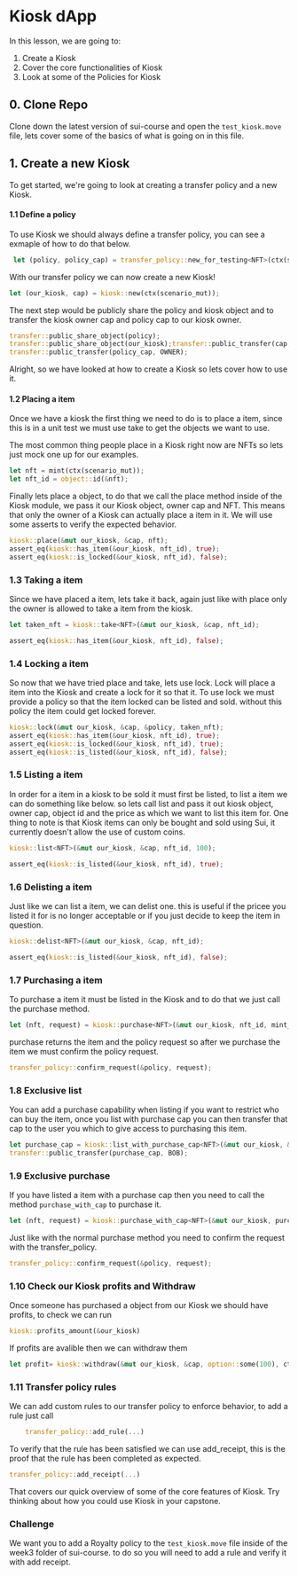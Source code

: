 # Kiosk dApp

In this lesson, we are going to: 
1. Create a Kiosk
2. Cover the core functionalities of Kiosk
3. Look at some of the Policies for Kiosk

## 0. Clone Repo

Clone down the latest version of sui-course and open the `test_kiosk.move` file, lets cover some of the basics of what is going on in this file.

## 1. Create a new Kiosk

To get started, we're going to look at creating a transfer policy and a new Kiosk.

#### 1.1 Define a policy
To use Kiosk we should always define a transfer policy, you can see a exmaple of how to do that below.

```rust
 let (policy, policy_cap) = transfer_policy::new_for_testing<NFT>(ctx(scenario_mut));
```

With our transfer policy we can now create a new Kiosk!

```rust
let (our_kiosk, cap) = kiosk::new(ctx(scenario_mut));

```

The next step would be publicly share the policy and kiosk object and to transfer the kiosk owner cap and policy cap to our kiosk owner.

```rust
transfer::public_share_object(policy);
transfer::public_share_object(our_kiosk);transfer::public_transfer(cap, OWNER);
transfer::public_transfer(policy_cap, OWNER);
```

Alright, so we have looked at how to create a Kiosk so lets cover how to use it.

#### 1.2 Placing a item
Once we have a kiosk the first thing we need to do is to place a item, since this is in a unit test we must use take to get the objects we want to use.

The most common thing people place in a Kiosk right now are NFTs so lets just mock one up for our examples.

```rust  
let nft = mint(ctx(scenario_mut));
let nft_id = object::id(&nft);
```

Finally lets place a object, to do that we call the place method inside of the Kiosk module, we pass it our Kiosk object, owner cap and NFT. This means that only the owner of a Kiosk can actually place a item in it. We will use some asserts to verify the expected behavior.

```rust
kiosk::place(&mut our_kiosk, &cap, nft);
assert_eq(kiosk::has_item(&our_kiosk, nft_id), true);
assert_eq(kiosk::is_locked(&our_kiosk, nft_id), false);
```


### 1.3 Taking a item

Since we have placed a item, lets take it back, again just like with place only the owner is allowed to take a item from the kiosk.

```rust
let taken_nft = kiosk::take<NFT>(&mut our_kiosk, &cap, nft_id);

assert_eq(kiosk::has_item(&our_kiosk, nft_id), false);
```

### 1.4 Locking a item

So now that we have tried place and take, lets use lock. Lock will place a item into the Kiosk and create a lock for it so that it. To use lock we must provide a policy so that the item locked can be listed and sold. without this policy the item could get locked forever.

```rust
kiosk::lock(&mut our_kiosk, &cap, &policy, taken_nft);
assert_eq(kiosk::has_item(&our_kiosk, nft_id), true);
assert_eq(kiosk::is_locked(&our_kiosk, nft_id), true);
assert_eq(kiosk::is_listed(&our_kiosk, nft_id), false);
```

### 1.5 Listing a item

In order for a item in a kiosk to be sold it must first be listed, to list a item we can do something like below. so lets call list and pass it out kiosk object, owner cap, object id and the price as which we want to list this item for. One thing to note is that Kiosk items can only be bought and sold using Sui, it currently doesn't allow the use of custom coins.

```rust
kiosk::list<NFT>(&mut our_kiosk, &cap, nft_id, 100);

assert_eq(kiosk::is_listed(&our_kiosk, nft_id), true);
```

### 1.6 Delisting a item

Just like we can list a item, we can delist one. this is useful if the pricee you listed it for is no longer acceptable or if you just decide to keep the item in question.

```rust
kiosk::delist<NFT>(&mut our_kiosk, &cap, nft_id);

assert_eq(kiosk::is_listed(&our_kiosk, nft_id), false);
```

### 1.7 Purchasing a item

To purchase a item it must be listed in the Kiosk and to do that we just call the purchase method.

```rust
let (nft, request) = kiosk::purchase<NFT>(&mut our_kiosk, nft_id, mint_for_testing(100, ctx(scenario_mut)));
```

purchase returns the item and the policy request so after we purchase the item we must confirm the policy request.

```rust
transfer_policy::confirm_request(&policy, request);
```

### 1.8 Exclusive list

You can add a purchase capability when listing if you want to restrict who can buy the item, once you list with purchase cap you can then transfer that cap to the user you which to give access to purchasing this item.

```rust
let purchase_cap = kiosk::list_with_purchase_cap<NFT>(&mut our_kiosk, &cap, nft_id, 100, ctx(scenario_mut));
transfer::public_transfer(purchase_cap, BOB);
```

### 1.9 Exclusive purchase

If you have listed a item with a purchase cap then you need to call the method `purchase_with_cap` to purchase it.

```rust
let (nft, request) = kiosk::purchase_with_cap<NFT>(&mut our_kiosk, purchase_cap, mint_for_testing(100, ctx(scenario_mut)));
```

Just like with the normal purchase method you need to confirm the request with the transfer_policy.

```rust
transfer_policy::confirm_request(&policy, request);
```

### 1.10 Check our Kiosk profits and Withdraw

Once someone has purchased a object from our Kiosk we should have profits, to check we can run

```rust
kiosk::profits_amount(&our_kiosk)
```

If profits are avalible then we can withdraw them

```rust
let profit= kiosk::withdraw(&mut our_kiosk, &cap, option::some(100), ctx(scenario_mut));
```

### 1.11 Transfer policy rules

We can add custom rules to our transfer policy to enforce behavior, to add a rule just call

```rust
    transfer_policy::add_rule(...)
```

To verify that the rule has been satisfied we can use add_receipt, this is the proof that the rule has been completed as expected.

```rust
transfer_policy::add_receipt(...)
```

That covers our quick overview of some of the core features of Kiosk. Try thinking about how you could use Kiosk in your capstone.

### Challenge
We want you to add a Royalty policy to the `test_kiosk.move` file inside of the week3 folder of sui-course. to do so you will need to add a rule and verify it with add receipt.
